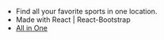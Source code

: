 - Find all your favorite sports in one location.
- Made with React | React-Bootstrap
- [All in One](https://all-in-one-sports.netlify.app)
